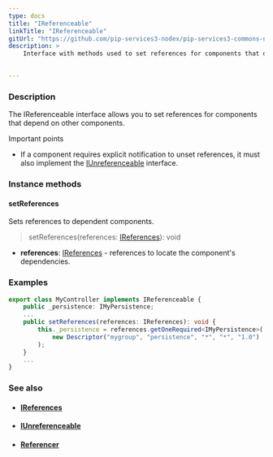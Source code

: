 ```yaml
---
type: docs
title: "IReferenceable"
linkTitle: "IReferenceable"
gitUrl: "https://github.com/pip-services3-nodex/pip-services3-commons-nodex"
description: >
    Interface with methods used to set references for components that depend on other components. 

    
---
```


### Description

The IReferenceable interface allows you to set references for components that depend on other components.

Important points

- If a component requires explicit notification to unset references, it must also implement the [IUnreferenceable](../iunreferenceable) interface.

### Instance methods

#### setReferences
Sets references to dependent components.

> setReferences(references: [IReferences](../ireferences)): void

- **references**: [IReferences](../ireferences) - references to locate the component's dependencies. 

### Examples

```typescript
export class MyController implements IReferenceable {
    public _persistence: IMyPersistence;
    ...    
    public setReferences(references: IReferences): void {
        this._persistence = references.getOneRequired<IMyPersistence>(
            new Descriptor("mygroup", "persistence", "*", "*", "1.0")
        );
    }
    ...
}

```

### See also
- #### [IReferences](../ireferences)
- #### [IUnreferenceable](../iunreferenceable)
- #### [Referencer](../referencer)
